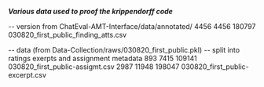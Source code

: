 ***Various data used to proof the krippendorff code***

-- version from ChatEval-AMT-Interface/data/annotated/
4456   4456 180797 030820_first_public_finding_atts.csv


-- data (from Data-Collection/raws/030820_first_public.pkl)
-- split into ratings exerpts and assignment metadata
   893   7415 109141 030820_first_public-assigmt.csv
  2987  11948 198047 030820_first_public-excerpt.csv


